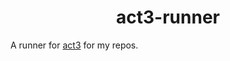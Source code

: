 <p align="center">
  <h1 align="center">act3-runner</h1>
</p>

A runner for [act3][1] for my repos.

[1]: https://github.com/dhth/act3
